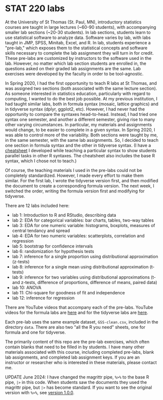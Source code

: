 # STAT 220 labs

At the University of St Thomas (St. Paul, MN), introductory statistics courses are taught in large lectures (~60-90 students), with accompanying smaller lab sections (~20-30 students). In lab sections, students learn to use statistical software to analyze data. Software varies by lab, with labs taught in JMP, SPSS, Minitab, Excel, and R. In lab, students experience a "pre-lab," which exposes them to the statistical concepts and software skills necessary to complete the lab assignment they will turn in for credit. These pre-labs are customized by instructors to the software used in the lab. However, no matter which lab section students are enrolled in, the questions asked on their graded lab assignments are the same. Lab exercises were developed by the faculty in order to be tool-agnostic. 

In Spring 2020, I had the first opportunity to teach R labs at St Thomas, and was assigned two sections (both associated with the same lecture section). As someone interested in statistics education, particularly with regard to computing, I wanted to do the best job possible. At my previous institution, I had taught similar labs, both in formula syntax (mosaic, lattice graphics) and in tidyverse syntax (dplyr, ggplot2, etc). However, I had never had the opportunity to compare the syntaxes head-to-head. Instead, I had tried one syntax one semester, and another a different semester, giving rise to many other varying circumstances. In particular, my materials and assignments would change, to be easier to complete in a given syntax. In Spring 2020, I was able to control more of the variability. Both sections were taught by me, in the same semester, with the same lab assignments. So, I decided to teach one section in formula syntax and the other in tidyverse syntax. (I have a [cheatsheet](https://github.com/rstudio/cheatsheets/blob/main/syntax.pdf) I developed while teaching a particular syntax to show students parallel tasks in other R syntaxes. The cheatsheet also includes the base R syntax, which I chose not to teach.)

Of course, the teaching materials I used in the pre-labs could not be completely standardized. However, I made every effort to make them similar. For the first lab, I wrote the tidyverse version first, and then modified the document to create a corresponding formula version. The next week, I switched the order, writing the formula version first and modifying for tidyverse. 

There are 12 labs included here:
- lab 1: Introduction to R and RStudio, describing data
- lab 2: EDA for categorical variables: bar charts, tables, two-way tables
- lab 3: EDA for one numeric variable: histograms, boxplots, measures of central tendancy and spread
- lab 4: EDA for two numeric variables: scatterplots, correlation and regression 
- lab 5: bootstrap for confidence intervals
- lab 6: randomization for hypothesis tests
- lab 7: inference for a single proportion using distributional approximation (z-tests)
- lab 8: inference for a single mean using distributional approximation (t-tests)
- lab 9: inference for two variables using distributional approximations (t- and z-tests, difference of proportions, difference of means, paired data)
- lab 10: ANOVA
- lab 11: Chi-square for goodness of fit and independence
- lab 12: inference for regression

There are YouTube videos that accompany each of the pre-labs. YouTube videos for the formula labs are [here](https://www.youtube.com/playlist?list=PLik6fAQnSI90bHK9fapPS-eZCUhgROh6S) and for the tidyverse labs are [here](https://www.youtube.com/playlist?list=PLik6fAQnSI93eBVuAONFBCVdOd7VFhKQX). 

Each pre-lab uses the same example dataset, `GSS-clean.csv`, included in the directory `data`. There are also two "all the R you need" sheets, one for formula and one for tidyverse. 

The primarily content of this repo are the pre-lab exercises, which often contain blanks that need to be filled in by students. I have many other materials associated with this course, including completed pre-labs, blank lab assignments, and completed lab assignment keys. If you are an instructor or researcher who is interested in these materials, please contact me. 

UPDATE June 2024: I have changed the magrittr pipe, `%>%` to the base R pipe, `|>` in this code. When students saw the documents they used the magrittr pipe, but `|>` has become standard. If you want to see the original version with `%>%`, see [version 1.0.0](https://github.com/AmeliaMN/STAT220-labs/releases/tag/v1.0.0). 

